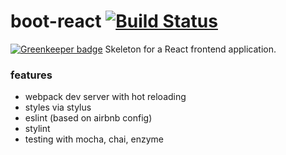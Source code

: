 # boot-react [![Build Status](https://travis-ci.org/oesse/boot-react.svg?branch=master)](https://travis-ci.org/oesse/boot-react)

[![Greenkeeper badge](https://badges.greenkeeper.io/oesse/boot-react.svg)](https://greenkeeper.io/)
Skeleton for a React frontend application.

### features
* webpack dev server with hot reloading
* styles via stylus
* eslint (based on airbnb config)
* stylint
* testing with mocha, chai, enzyme
